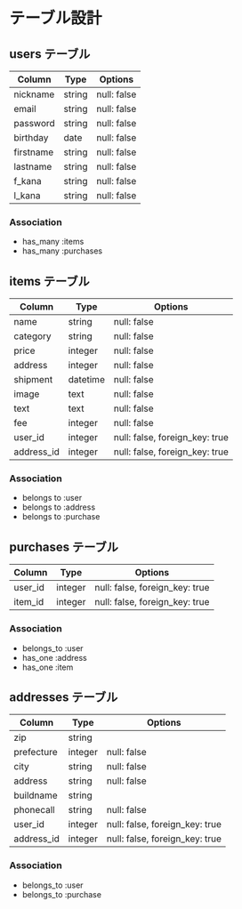 # テーブル設計

## users テーブル

| Column     | Type     | Options     |
| --------   | ------   | ----------- |
| nickname   | string   | null: false |
| email      | string   | null: false |
| password   | string   | null: false |
| birthday   | date     | null: false |
| firstname  | string   | null: false |
| lastname   | string   | null: false |
| f_kana     | string   | null: false |
| l_kana     | string   | null: false |



### Association

- has_many :items
- has_many :purchases

## items テーブル

| Column     | Type     | Options                        |
| --------   | ------   | ------------------------------ |
| name       | string   | null: false                    |
| category   | string   | null: false                    |
| price      | integer  | null: false                    |
| address    | integer  | null: false                    |
| shipment   | datetime | null: false                    |
| image      | text     | null: false                    |
| text       | text     | null: false                    |
| fee        | integer  | null: false                    |
| user_id    | integer  | null: false, foreign_key: true |
| address_id | integer  | null: false, foreign_key: true |

### Association

- belongs to :user
- belongs to :address
- belongs to :purchase

## purchases テーブル

| Column     | Type     | Options                        |
| --------   | ------   | ------------------------------ |
| user_id    | integer  | null: false, foreign_key: true |
| item_id    | integer  | null: false, foreign_key: true |

### Association

- belongs_to :user
- has_one :address
- has_one :item

## addresses テーブル

| Column     | Type       | Options                        |
| -------    | ---------- | ------------------------------ |
| zip        | string     |                                |
| prefecture | integer    | null: false                    |
| city       | string     | null: false                    |
| address    | string     | null: false                    |
| buildname  | string     |                                |
| phonecall  | string     | null: false                    |
| user_id    | integer    | null: false, foreign_key: true |
| address_id | integer    | null: false, foreign_key: true |

### Association

- belongs_to :user
- belongs_to :purchase
